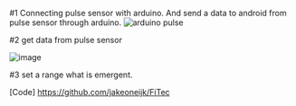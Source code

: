 #1
Connecting pulse sensor with arduino.
And send a data to android from pulse sensor through arduino. 
![arduino pulse](https://user-images.githubusercontent.com/34241840/52433357-e8e3ef80-2ada-11e9-91ee-215182095714.png)


#2
get data from pulse sensor

![image](https://user-images.githubusercontent.com/34241840/52434108-986d9180-2adc-11e9-9e4c-a5c95fdeb7c8.png)

#3
set a range what is emergent. 


[Code]
https://github.com/jakeoneijk/FiTec
